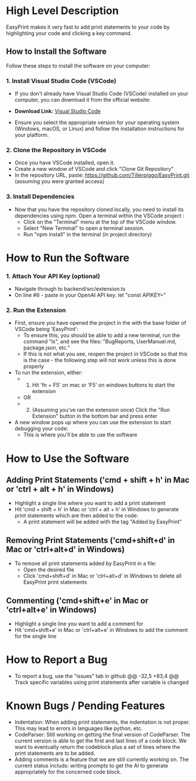 # High Level Description

EasyPrint makes it very fast to add print statements to your code by highlighting your code and clicking a key command.


## How to Install the Software
Follow these steps to install the software on your computer:

### 1. Install Visual Studio Code (VSCode)

 - If you don't already have Visual Studio Code (VSCode) installed on your computer, you can download it from the official website:

 - **Download Link:** [Visual Studio Code](https://code.visualstudio.com/download)

 - Ensure you select the appropriate version for your operating system (Windows, macOS, or Linux) and follow the installation instructions for your platform.

### 2. Clone the Repository in VSCode

 - Once you have VSCode installed, open it.
 - Create a new window of VSCode and click "Clone Git Repository" 
 - In the repository URL, paste: https://github.com/Tillerpiggo/EasyPrint.git (assuming you were granted access)

### 3. Install Dependencies

 - Now that you have the repository cloned locally, you need to install its dependencies using npm. Open a terminal within the VSCode project :
    - Click on the "Terminal" menu at the top of the VSCode window.
    - Select "New Terminal" to open a terminal session.
    - Run "npm install" in the terminal (in project directory)

# How to Run the Software
### 1. Attach Your API Key (optional)
 - Navigate through to backend/src/extension.ts
 - On line #6 - paste in your OpenAI API key: let "const APIKEY=<yourUserAPIKEY>"

### 2. Run the Extension
 - First, ensure you have opened the project in the with the base folder of VSCode being 'EasyPrint':
     - To ensure this, you should be able to add a new terminal, run the command "ls", and see the files: "BugReports, UserManuel.md, package.json, etc."
     - If this is not what you see, reopen the project in VSCode so that this is the case - the following step will not work unless this is done properly
 - To run the extension, either:
    - 1. Hit 'fn + F5' on mac or 'F5' on windows buttons to start the extension
    - OR
    - 2. (Assuming you've ran the extension once) Click the "Run Extension" button in the bottom bar and press enter
- A new window pops up where you can use the extension to start debugging your code:
    - This is where you'll be able to use the software

# How to Use the Software
## Adding Print Statements ('cmd + shift + h' in Mac or 'ctrl + alt + h' in Windows)
- Highlight a single line where you want to add a print statement
- Hit 'cmd + shift + h' in Mac or 'ctrl + alt + h' in Windows to generate print statements which are then added to the code:
    - A print statement will be added with the tag "Added by EasyPrint"
## Removing Print Statements ('cmd+shift+d' in Mac or 'ctrl+alt+d' in Windows)
- To remove all print statements added by EasyPrint in a file:
    - Open the desired file
    - Click  'cmd+shift+d' in Mac or 'ctrl+alt+d' in Windows to delete all EasyPrint print statements
## Commenting ('cmd+shift+e' in Mac or 'ctrl+alt+e' in Windows)
- Highlight a single line you want to add a comment for
- Hit 'cmd+shift+e' in Mac or 'ctrl+alt+e' in Windows to add the comment for the single line

# How to Report a Bug
- To report a bug, use the "issues" tab in github
	@@ -32,5 +63,4 @@ Track specific variables using print statements after variable is changed
# Known Bugs / Pending Features
- Indentation: When adding print statements, the indentation is not proper. This may lead to errors in languages like python, etc. 
- CodeParser: Still working on getting the final version of CodeParser. The current version is able to get the first and last lines of a code block. We want to eventually return the codeblock plus a set of lines where the print statements are to be added.
- Adding comments is a feature that we are still currently working on. The current status includs: writing prompts to get the AI to generate appropriately for the concerned code block.
